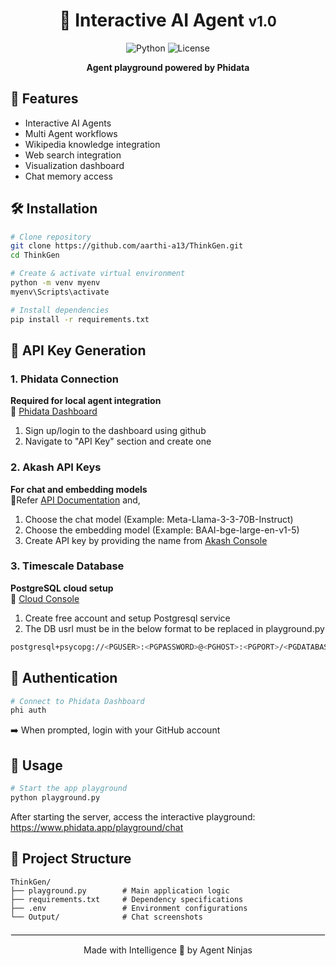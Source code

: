 <div align="center">

# 🚀 Interactive AI Agent <span style="font-size: 0.8em;">v1.0</span>

![Python](https://img.shields.io/badge/python-3.9%2B-blue)
![License](https://img.shields.io/badge/license-MIT-green)

**Agent playground powered by Phidata**  

</div>

## 🌟 Features
- Interactive AI Agents
- Multi Agent workflows
- Wikipedia knowledge integration
- Web search integration
- Visualization dashboard
- Chat memory access

## 🛠️ Installation

```bash
# Clone repository
git clone https://github.com/aarthi-a13/ThinkGen.git
cd ThinkGen

# Create & activate virtual environment
python -m venv myenv
myenv\Scripts\activate

# Install dependencies
pip install -r requirements.txt
```

## 🔑 API Key Generation
### 1. Phidata Connection
**Required for local agent integration**  
🔗 [Phidata Dashboard](https://www.phidata.app/)
1. Sign up/login to the dashboard using github
2. Navigate to "API Key" section and create one

### 2. Akash API Keys
**For chat and embedding models**  
🔗Refer [API Documentation](https://chatapi.akash.network/documentation) and,
1. Choose the chat model (Example: Meta-Llama-3-3-70B-Instruct)
2. Choose the embedding model (Example: BAAI-bge-large-en-v1-5)
3. Create API key by providing the name from [Akash Console](https://chatapi.akash.network/)

### 3. Timescale Database
**PostgreSQL cloud setup**  
🔗 [Cloud Console](https://console.cloud.timescale.com/)
1. Create free account and setup Postgresql service
2. The DB usrl must be in the below format to be replaced in playground.py
```bash
postgresql+psycopg://<PGUSER>:<PGPASSWORD>@<PGHOST>:<PGPORT>/<PGDATABASE>
```

## 🔐 Authentication
```bash
# Connect to Phidata Dashboard
phi auth
```
➡️ When prompted, login with your GitHub account

## 🚦 Usage
```bash
# Start the app playground
python playground.py
```

After starting the server, access the interactive playground:  
https://www.phidata.app/playground/chat


## 📂 Project Structure
```
ThinkGen/
├── playground.py        # Main application logic
├── requirements.txt     # Dependency specifications
├── .env                 # Environment configurations
└── Output/              # Chat screenshots
```

<div align="center" style="margin-top: 20px;">
  <hr style="border: 1px solid #eee;">
  <p>Made with Intelligence 🧠 by Agent Ninjas</p>
</div>
